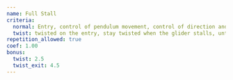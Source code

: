 ```yaml
---
name: Full Stall
criteria:
  normal: Entry, control of pendulum movement, control of direction and exit or connection
  twist: twisted on the entry, stay twisted when the glider stalls, untwist during the dive
repetition_allowed: true
coef: 1.00
bonus:
  twist: 2.5
  twist_exit: 4.5
---
```

